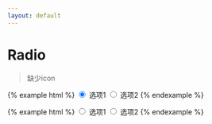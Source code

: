 ```yaml
---
layout: default
---
```


# Radio

> 缺少icon

{% example html %}
<label class="ui-radio-like">
    <input type="radio" value="2" name="demo1" class="radio-item" checked>
    <i class="fa fa-circle-o"></i>
    选项1
</label>
<label class="ui-radio-like">
    <input type="radio" value="2" name="demo1" class="radio-item">
    <i class="fa fa-circle-o"></i>
    选项2
</label>
{% endexample %}

{% example html %}
<label class="ui-radio-like small">
    <input type="radio" value="2" name="demo2" class="radio-item">
    <i class="fa fa-circle-o"></i>
    选项1
</label>
<label class="ui-radio-like small">
    <input type="radio" value="2" name="demo2" class="radio-item">
    <i class="fa fa-circle-o"></i>
    选项2
</label>
{% endexample %}
